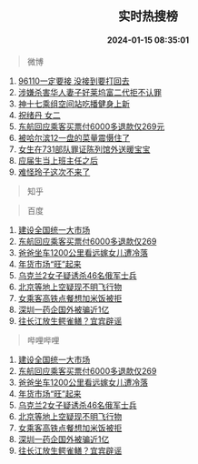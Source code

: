<div align="center"><h2>实时热搜榜</h2><h4>2024-01-15 08:35:01</h4></div>

> 微博  

1. [96110一定要接 没接到要打回去](https://s.weibo.com/weibo?q=96110%E4%B8%80%E5%AE%9A%E8%A6%81%E6%8E%A5%20%E6%B2%A1%E6%8E%A5%E5%88%B0%E8%A6%81%E6%89%93%E5%9B%9E%E5%8E%BB&t=31&band_rank=1&Refer=top)<br />
2. [涉嫌杀害华人妻子好莱坞富二代拒不认罪](https://s.weibo.com/weibo?q=%23%E6%B6%89%E5%AB%8C%E6%9D%80%E5%AE%B3%E5%8D%8E%E4%BA%BA%E5%A6%BB%E5%AD%90%E5%A5%BD%E8%8E%B1%E5%9D%9E%E5%AF%8C%E4%BA%8C%E4%BB%A3%E6%8B%92%E4%B8%8D%E8%AE%A4%E7%BD%AA%23&t=31&band_rank=2&Refer=top)<br />
3. [神十七乘组空间站吃播健身上新](https://s.weibo.com/weibo?q=%23%E7%A5%9E%E5%8D%81%E4%B8%83%E4%B9%98%E7%BB%84%E7%A9%BA%E9%97%B4%E7%AB%99%E5%90%83%E6%92%AD%E5%81%A5%E8%BA%AB%E4%B8%8A%E6%96%B0%23&t=31&band_rank=3&Refer=top)<br />
4. [祝绪丹 女二](https://s.weibo.com/weibo?q=%E7%A5%9D%E7%BB%AA%E4%B8%B9%20%E5%A5%B3%E4%BA%8C&t=31&band_rank=4&Refer=top)<br />
5. [东航回应乘客买票付6000多退款仅269元](https://s.weibo.com/weibo?q=%23%E4%B8%9C%E8%88%AA%E5%9B%9E%E5%BA%94%E4%B9%98%E5%AE%A2%E4%B9%B0%E7%A5%A8%E4%BB%986000%E5%A4%9A%E9%80%80%E6%AC%BE%E4%BB%85269%E5%85%83%23&t=31&band_rank=5&Refer=top)<br />
6. [被哈尔滨12一盘的菜量震慑住了](https://s.weibo.com/weibo?q=%23%E8%A2%AB%E5%93%88%E5%B0%94%E6%BB%A812%E4%B8%80%E7%9B%98%E7%9A%84%E8%8F%9C%E9%87%8F%E9%9C%87%E6%85%91%E4%BD%8F%E4%BA%86%23&t=31&band_rank=6&Refer=top)<br />
7. [女生在731部队罪证陈列馆外送暖宝宝](https://s.weibo.com/weibo?q=%23%E5%A5%B3%E7%94%9F%E5%9C%A8731%E9%83%A8%E9%98%9F%E7%BD%AA%E8%AF%81%E9%99%88%E5%88%97%E9%A6%86%E5%A4%96%E9%80%81%E6%9A%96%E5%AE%9D%E5%AE%9D%23&t=31&band_rank=7&Refer=top)<br />
8. [应届生当上班主任之后](https://s.weibo.com/weibo?q=%23%E5%BA%94%E5%B1%8A%E7%94%9F%E5%BD%93%E4%B8%8A%E7%8F%AD%E4%B8%BB%E4%BB%BB%E4%B9%8B%E5%90%8E%23&t=31&band_rank=8&Refer=top)<br />
9. [难怪玲子这次不来了](https://s.weibo.com/weibo?q=%E9%9A%BE%E6%80%AA%E7%8E%B2%E5%AD%90%E8%BF%99%E6%AC%A1%E4%B8%8D%E6%9D%A5%E4%BA%86&t=31&band_rank=9&Refer=top)<br />

> 知乎  


> 百度  

1. [建设全国统一大市场](https://www.baidu.com/s?wd=%E5%BB%BA%E8%AE%BE%E5%85%A8%E5%9B%BD%E7%BB%9F%E4%B8%80%E5%A4%A7%E5%B8%82%E5%9C%BA&sa=fyb_news&rsv_dl=fyb_news)<br />
2. [东航回应乘客买票付6000多退款仅269](https://www.baidu.com/s?wd=%E4%B8%9C%E8%88%AA%E5%9B%9E%E5%BA%94%E4%B9%98%E5%AE%A2%E4%B9%B0%E7%A5%A8%E4%BB%986000%E5%A4%9A%E9%80%80%E6%AC%BE%E4%BB%85269&sa=fyb_news&rsv_dl=fyb_news)<br />
3. [爸爸坐车1200公里看远嫁女儿遭冷落](https://www.baidu.com/s?wd=%E7%88%B8%E7%88%B8%E5%9D%90%E8%BD%A61200%E5%85%AC%E9%87%8C%E7%9C%8B%E8%BF%9C%E5%AB%81%E5%A5%B3%E5%84%BF%E9%81%AD%E5%86%B7%E8%90%BD&sa=fyb_news&rsv_dl=fyb_news)<br />
4. [年货市场“旺”起来](https://www.baidu.com/s?wd=%E5%B9%B4%E8%B4%A7%E5%B8%82%E5%9C%BA%E2%80%9C%E6%97%BA%E2%80%9D%E8%B5%B7%E6%9D%A5&sa=fyb_news&rsv_dl=fyb_news)<br />
5. [乌克兰2女子疑诱杀46名俄军士兵](https://www.baidu.com/s?wd=%E4%B9%8C%E5%85%8B%E5%85%B02%E5%A5%B3%E5%AD%90%E7%96%91%E8%AF%B1%E6%9D%8046%E5%90%8D%E4%BF%84%E5%86%9B%E5%A3%AB%E5%85%B5&sa=fyb_news&rsv_dl=fyb_news)<br />
6. [北京等地上空疑现不明飞行物](https://www.baidu.com/s?wd=%E5%8C%97%E4%BA%AC%E7%AD%89%E5%9C%B0%E4%B8%8A%E7%A9%BA%E7%96%91%E7%8E%B0%E4%B8%8D%E6%98%8E%E9%A3%9E%E8%A1%8C%E7%89%A9&sa=fyb_news&rsv_dl=fyb_news)<br />
7. [女乘客高铁点餐想加米饭被拒](https://www.baidu.com/s?wd=%E5%A5%B3%E4%B9%98%E5%AE%A2%E9%AB%98%E9%93%81%E7%82%B9%E9%A4%90%E6%83%B3%E5%8A%A0%E7%B1%B3%E9%A5%AD%E8%A2%AB%E6%8B%92&sa=fyb_news&rsv_dl=fyb_news)<br />
8. [深圳一药企国外被骗近1亿](https://www.baidu.com/s?wd=%E6%B7%B1%E5%9C%B3%E4%B8%80%E8%8D%AF%E4%BC%81%E5%9B%BD%E5%A4%96%E8%A2%AB%E9%AA%97%E8%BF%911%E4%BA%BF&sa=fyb_news&rsv_dl=fyb_news)<br />
9. [往长江放生鳄雀鳝？宜宾辟谣](https://www.baidu.com/s?wd=%E5%BE%80%E9%95%BF%E6%B1%9F%E6%94%BE%E7%94%9F%E9%B3%84%E9%9B%80%E9%B3%9D%EF%BC%9F%E5%AE%9C%E5%AE%BE%E8%BE%9F%E8%B0%A3&sa=fyb_news&rsv_dl=fyb_news)<br />

> 哔哩哔哩  

1. [建设全国统一大市场](https://www.baidu.com/s?wd=%E5%BB%BA%E8%AE%BE%E5%85%A8%E5%9B%BD%E7%BB%9F%E4%B8%80%E5%A4%A7%E5%B8%82%E5%9C%BA&sa=fyb_news&rsv_dl=fyb_news)<br />
2. [东航回应乘客买票付6000多退款仅269](https://www.baidu.com/s?wd=%E4%B8%9C%E8%88%AA%E5%9B%9E%E5%BA%94%E4%B9%98%E5%AE%A2%E4%B9%B0%E7%A5%A8%E4%BB%986000%E5%A4%9A%E9%80%80%E6%AC%BE%E4%BB%85269&sa=fyb_news&rsv_dl=fyb_news)<br />
3. [爸爸坐车1200公里看远嫁女儿遭冷落](https://www.baidu.com/s?wd=%E7%88%B8%E7%88%B8%E5%9D%90%E8%BD%A61200%E5%85%AC%E9%87%8C%E7%9C%8B%E8%BF%9C%E5%AB%81%E5%A5%B3%E5%84%BF%E9%81%AD%E5%86%B7%E8%90%BD&sa=fyb_news&rsv_dl=fyb_news)<br />
4. [年货市场“旺”起来](https://www.baidu.com/s?wd=%E5%B9%B4%E8%B4%A7%E5%B8%82%E5%9C%BA%E2%80%9C%E6%97%BA%E2%80%9D%E8%B5%B7%E6%9D%A5&sa=fyb_news&rsv_dl=fyb_news)<br />
5. [乌克兰2女子疑诱杀46名俄军士兵](https://www.baidu.com/s?wd=%E4%B9%8C%E5%85%8B%E5%85%B02%E5%A5%B3%E5%AD%90%E7%96%91%E8%AF%B1%E6%9D%8046%E5%90%8D%E4%BF%84%E5%86%9B%E5%A3%AB%E5%85%B5&sa=fyb_news&rsv_dl=fyb_news)<br />
6. [北京等地上空疑现不明飞行物](https://www.baidu.com/s?wd=%E5%8C%97%E4%BA%AC%E7%AD%89%E5%9C%B0%E4%B8%8A%E7%A9%BA%E7%96%91%E7%8E%B0%E4%B8%8D%E6%98%8E%E9%A3%9E%E8%A1%8C%E7%89%A9&sa=fyb_news&rsv_dl=fyb_news)<br />
7. [女乘客高铁点餐想加米饭被拒](https://www.baidu.com/s?wd=%E5%A5%B3%E4%B9%98%E5%AE%A2%E9%AB%98%E9%93%81%E7%82%B9%E9%A4%90%E6%83%B3%E5%8A%A0%E7%B1%B3%E9%A5%AD%E8%A2%AB%E6%8B%92&sa=fyb_news&rsv_dl=fyb_news)<br />
8. [深圳一药企国外被骗近1亿](https://www.baidu.com/s?wd=%E6%B7%B1%E5%9C%B3%E4%B8%80%E8%8D%AF%E4%BC%81%E5%9B%BD%E5%A4%96%E8%A2%AB%E9%AA%97%E8%BF%911%E4%BA%BF&sa=fyb_news&rsv_dl=fyb_news)<br />
9. [往长江放生鳄雀鳝？宜宾辟谣](https://www.baidu.com/s?wd=%E5%BE%80%E9%95%BF%E6%B1%9F%E6%94%BE%E7%94%9F%E9%B3%84%E9%9B%80%E9%B3%9D%EF%BC%9F%E5%AE%9C%E5%AE%BE%E8%BE%9F%E8%B0%A3&sa=fyb_news&rsv_dl=fyb_news)<br />

